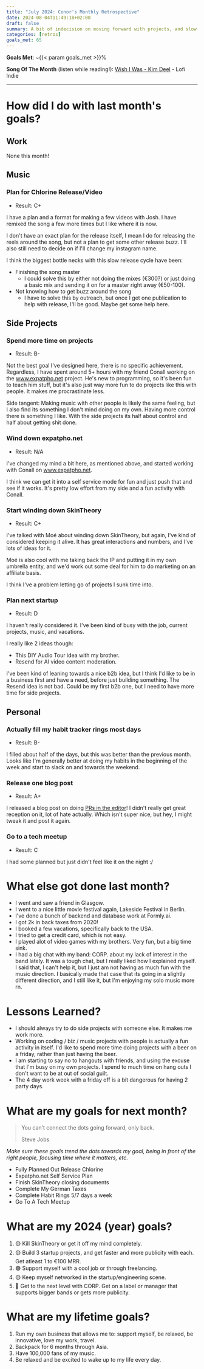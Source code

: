 ```yaml
---
title: "July 2024: Conor's Monthly Retrospective"
date: 2024-08-04T11:49:18+02:00
draft: false
summary: A bit of indecision on moving forward with projects, and slow progress, but fun summer activities.
categories: [retros]
goals_met: 65
---
```


**Goals Met**: ~{{< param goals_met >}}%

**Song Of The Month** (listen while reading!): [Wish I Was - Kim Deel](https://open.spotify.com/track/46wtbqcPC4C3WrWGas15ry?si=f5706d7dea4e4c1d) - Lofi Indie

---

# How did I do with last month's goals?

## Work
None this month!
## Music
### Plan for Chlorine Release/Video
- Result: C+

I have a plan and a format for making a few videos with Josh. I have remixed the song a few more times but I like where it is now.

I don't have an exact plan for the release itself, I mean I do for releasing the reels around the song, but not a plan to get some other release buzz. I'll also still need to decide on if I'll change my instagram name.

I think the biggest bottle necks with this slow release cycle have been:
- Finishing the song master
  - I could solve this by either not doing the mixes (€300?) or just doing a basic mix and sending it on for a master right away (€50-100).
- Not knowing how to get buzz around the song
  - I have to solve this by outreach, but once I get one publication to help with release, I'll be good. Maybe get some help here.
## Side Projects
### Spend more time on projects
- Result: B-

Not the best goal I've designed here, there is no specific achievement. Regardless, I have spent around 5+ hours with my friend Conall working on the www.expatpho.net project. He's new to programming, so it's been fun to teach him stuff, but it's also just way more fun to do projects like this with people. It makes me procrastinate less.

Side tangent: Making music with other people is likely the same feeling, but I also find its something I don't mind doing on my own. Having more control there is something I like. With the side projects its half about control and half about getting shit done.

### Wind down expatpho.net
- Result: N/A

I've changed my mind a bit here, as mentioned above, and started working with Conall on www.expatpho.net.

I think we can get it into a self service mode for fun and just push that and see if it works. It's pretty low effort from my side and a fun activity with Conall.

### Start winding down SkinTheory
- Result: C+

I've talked with Moé about winding down SkinTheory, but again, I've kind of considered keeping it alive. It has great interactions and numbers, and I've lots of ideas for it.

Moé is also cool with me taking back the IP and putting it in my own umbrella entity, and we'd work out some deal for him to do marketing on an affiliate basis.

I think I've a problem letting go of projects I sunk time into.

### Plan next startup
- Result: D

I haven't really considered it. I've been kind of busy with the job, current projects, music, and vacations.

I really like 2 ideas though:
- This DIY Audio Tour idea with my brother.
- Resend for AI video content moderation.

I've been kind of leaning towards a nice b2b idea, but I think I'd like to be in a business first and have a need, before just building something. The Resend idea is not bad. Could be my first b2b one, but I need to have more time for side projects.
## Personal
### Actually fill my habit tracker rings most days
- Result: B-

I filled about half of the days, but this was better than the previous month. Looks like I'm generally better at doing my habits in the beginning of the week and start to slack on and towards the weekend.

### Release one blog post
- Result: A+

I released a blog post on doing [PRs in the editor](posts/faster-prs/)! I didn't really get great reception on it, lot of hate actually. Which isn't super nice, but hey, I might tweak it and post it again.

### Go to a tech meetup
- Result: C

I had some planned but just didn't feel like it on the night :/

# What else got done last month?
- I went and saw a friend in Glasgow.
- I went to a nice little movie festival again, Lakeside Festival in Berlin.
- I've done a bunch of backend and database work at Formly.ai.
- I got 2k in back taxes from 2020!
- I booked a few vacations, specifically back to the USA.
- I tried to get a credit card, which is not easy.
- I played alot of video games with my brothers. Very fun, but a big time sink.
- I had a big chat with my band: CORP. about my lack of interest in the band lately. It was a tough chat, but I really liked how I explained myself. I said that, I can't help it, but I just am not having as much fun with the music direction. I basically made that case that its going in a slightly different direction, and I still like it, but I'm enjoying my solo music more rn.

# Lessons Learned?
- I should always try to do side projects with someone else. It makes me work more.
- Working on coding / biz / music projects with people is actually a fun activity in itself. I'd like to spend more time doing projects with a beer on a friday, rather than just having the beer.
- I am starting to say no to hangouts with friends, and using the excuse that I'm busy on my own projects. I spend to much time on hang outs I don't want to be at out of social guilt.
- The 4 day work week with a friday off is a bit dangerous for having 2 party days.

# What are my goals for next month?

> You can’t connect the dots going forward, only back.
> 
>Steve Jobs

*Make sure these goals trend the dots towards my goal, being in front of the right people, focusing time where it matters, etc.*

- Fully Planned Out Release Chlorine
- Expatpho.net Self Service Plan
- Finish SkinTheory closing documents
- Complete My German Taxes
- Complete Habit Rings 5/7 days a week
- Go To A Tech Meetup

# What are my 2024 (year) goals?

1. 🟡 Kill SkinTheory or get it off my mind completely.
2. 🟡 Build 3 startup projects, and get faster and more publicity with each. Get atleast 1 to €100 MRR.
3. 🟢 Support myself with a cool job or through freelancing.
4. 🟡 Keep myself networked in the startup/engineering scene.
5. 🔴 Get to the next level with CORP. Get on a label or manager that supports bigger bands or gets more publicity.

# What are my lifetime goals?

1. Run my own business that allows me to: support myself, be relaxed, be innovative, love my work, travel.
2. Backpack for 6 months through Asia.
3. Have 100,000 fans of my music.
4. Be relaxed and be excited to wake up to my life every day.